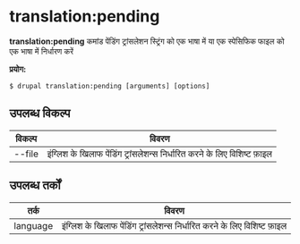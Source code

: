 # translation:pending
**translation:pending** कमांड पेंडिंग ट्रांसलेशन स्ट्रिंग को एक भाषा में या एक स्पेसिफिक फाइल को एक भाषा में निर्धारण करें

**प्रयोग:**
```
$ drupal translation:pending [arguments] [options] 
```

## उपलब्ध विकल्प
विकल्प | विवरण
-------|-------------
--file | इंग्लिश के खिलाफ पेंडिंग ट्रांसलेशन्स निर्धारित करने के लिए विशिष्ट फ़ाइल

## उपलब्ध तर्कों
तर्क | विवरण
---------|-------------
language | इंग्लिश के खिलाफ पेंडिंग ट्रांसलेशन्स निर्धारित करने के लिए विशिष्ट फ़ाइल
